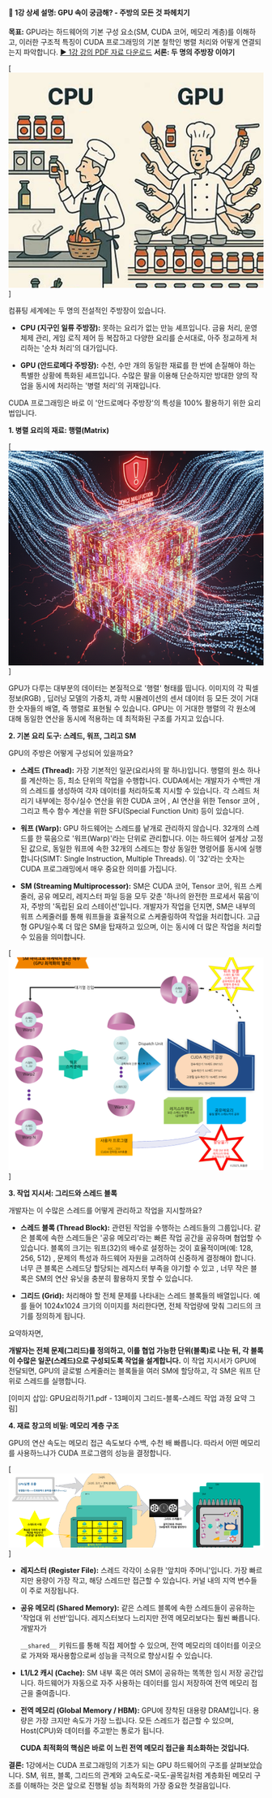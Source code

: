 #### 📄 1강 상세 설명: GPU 속이 궁금해? - 주방의 모든 것 파헤치기

**목표:** GPU라는 하드웨어의 기본 구성 요소(SM, CUDA 코어, 메모리 계층)를 이해하고, 이러한 구조적 특징이 CUDA 프로그래밍의 기본 철학인 병렬 처리와 어떻게 연결되는지 파악합니다.
[▶️ 1강 강의 PDF 자료 다운로드](materials/GPU요리하기1.pdf)
**서론: 두 명의 주방장 이야기**

[![](images/Pasted%20image%2020250926155156.png)]

컴퓨팅 세계에는 두 명의 전설적인 주방장이 있습니다.

- **CPU (지구인 일류 주방장):** 못하는 요리가 없는 만능 셰프입니다. 금융 처리, 운영체제 관리, 게임 로직 제어 등 복잡하고 다양한 요리를 순서대로, 아주 정교하게 처리하는 '순차 처리'의 대가입니다.
    
- **GPU (안드로메다 주방장):** 수천, 수만 개의 동일한 재료를 한 번에 손질해야 하는 특별한 상황에 특화된 셰프입니다. 수많은 팔을 이용해 단순하지만 방대한 양의 작업을 동시에 처리하는 '병렬 처리'의 귀재입니다.
    

CUDA 프로그래밍은 바로 이 '안드로메다 주방장'의 특성을 100% 활용하기 위한 요리법입니다.

**1. 병렬 요리의 재료: 행렬(Matrix)**

[![](images/Pasted%20image%2020250926155505.png)]

GPU가 다루는 대부분의 데이터는 본질적으로 '행렬' 형태를 띱니다. 이미지의 각 픽셀 정보(RGB) , 딥러닝 모델의 가중치, 과학 시뮬레이션의 센서 데이터 등 모든 것이 거대한 숫자들의 배열, 즉 행렬로 표현될 수 있습니다. GPU는 이 거대한 행렬의 각 원소에 대해 동일한 연산을 동시에 적용하는 데 최적화된 구조를 가지고 있습니다.

**2. 기본 요리 도구: 스레드, 워프, 그리고 SM**

GPU의 주방은 어떻게 구성되어 있을까요?

- **스레드 (Thread):** 가장 기본적인 일꾼(요리사의 팔 하나)입니다. 행렬의 원소 하나를 계산하는 등, 최소 단위의 작업을 수행합니다. CUDA에서는 개발자가 수백만 개의 스레드를 생성하여 각자 데이터를 처리하도록 지시할 수 있습니다. 각 스레드 처리기 내부에는 정수/실수 연산을 위한 CUDA 코어 , AI 연산을 위한 Tensor 코어 , 그리고 특수 함수 계산을 위한 SFU(Special Function Unit) 등이 있습니다.
    
- **워프 (Warp):** GPU 하드웨어는 스레드를 낱개로 관리하지 않습니다. 32개의 스레드를 한 묶음으로 '워프(Warp)'라는 단위로 관리합니다. 이는 하드웨어 설계상 고정된 값으로, 동일한 워프에 속한 32개의 스레드는 항상 동일한 명령어를 동시에 실행합니다(SIMT: Single Instruction, Multiple Threads). 이 '32'라는 숫자는 CUDA 프로그래밍에서 매우 중요한 의미를 가집니다.
    
- **SM (Streaming Multiprocessor):** SM은 CUDA 코어, Tensor 코어, 워프 스케줄러, 공유 메모리, 레지스터 파일 등을 모두 갖춘 '하나의 완전한 프로세서 묶음'이자, 주방의 '독립된 요리 스테이션'입니다. 개발자가 작업을 던지면, SM은 내부의 워프 스케줄러를 통해 워프들을 효율적으로 스케줄링하여 작업을 처리합니다. 고급형 GPU일수록 더 많은 SM을 탑재하고 있으며, 이는 동시에 더 많은 작업을 처리할 수 있음을 의미합니다.
    

[![](images/Pasted%20image%2020250926155600.png)]

**3. 작업 지시서: 그리드와 스레드 블록**

개발자는 이 수많은 스레드를 어떻게 관리하고 작업을 지시할까요?

- **스레드 블록 (Thread Block):** 관련된 작업을 수행하는 스레드들의 그룹입니다. 같은 블록에 속한 스레드들은 '공유 메모리'라는 빠른 작업 공간을 공유하며 협업할 수 있습니다. 블록의 크기는 워프(32)의 배수로 설정하는 것이 효율적이며(예: 128, 256, 512) , 문제의 특성과 하드웨어 자원을 고려하여 신중하게 결정해야 합니다. 너무 큰 블록은 스레드당 할당되는 레지스터 부족을 야기할 수 있고 , 너무 작은 블록은 SM의 연산 유닛을 충분히 활용하지 못할 수 있습니다.
    
- **그리드 (Grid):** 처리해야 할 전체 문제를 나타내는 스레드 블록들의 배열입니다. 예를 들어 1024x1024 크기의 이미지를 처리한다면, 전체 작업량에 맞춰 그리드의 크기를 정의하게 됩니다.
    

요약하자면,

**개발자는 전체 문제(그리드)를 정의하고, 이를 협업 가능한 단위(블록)로 나눈 뒤, 각 블록이 수많은 일꾼(스레드)으로 구성되도록 작업을 설계합니다.** 이 작업 지시서가 GPU에 전달되면, GPU의 글로벌 스케줄러는 블록들을 여러 SM에 할당하고, 각 SM은 워프 단위로 스레드를 실행합니다.

[이미지 삽입: GPU요리하기1.pdf - 13페이지 그리드-블록-스레드 작업 과정 요약 그림]

**4. 재료 창고의 비밀: 메모리 계층 구조**

GPU의 연산 속도는 메모리 접근 속도보다 수백, 수천 배 빠릅니다. 따라서 어떤 메모리를 사용하느냐가 CUDA 프로그램의 성능을 결정합니다.

[![](images/Pasted%20image%2020250926155649.png)]

- **레지스터 (Register File):** 스레드 각각이 소유한 '앞치마 주머니'입니다. 가장 빠르지만 용량이 가장 작고, 해당 스레드만 접근할 수 있습니다. 커널 내의 지역 변수들이 주로 저장됩니다.
    
- **공유 메모리 (Shared Memory):** 같은 스레드 블록에 속한 스레드들이 공유하는 '작업대 위 선반'입니다. 레지스터보다 느리지만 전역 메모리보다는 훨씬 빠릅니다. 개발자가
    
    `__shared__` 키워드를 통해 직접 제어할 수 있으며, 전역 메모리의 데이터를 이곳으로 가져와 재사용함으로써 성능을 극적으로 향상시킬 수 있습니다.
    
- **L1/L2 캐시 (Cache):** SM 내부 혹은 여러 SM이 공유하는 똑똑한 임시 저장 공간입니다. 하드웨어가 자동으로 자주 사용하는 데이터를 임시 저장하여 전역 메모리 접근을 줄여줍니다.
    
- **전역 메모리 (Global Memory / HBM):** GPU에 장착된 대용량 DRAM입니다. 용량은 가장 크지만 속도가 가장 느립니다. 모든 스레드가 접근할 수 있으며, Host(CPU)와 데이터를 주고받는 통로가 됩니다.
    
    **CUDA 최적화의 핵심은 바로 이 느린 전역 메모리 접근을 최소화하는 것입니다.**
    

**결론:** 1강에서는 CUDA 프로그래밍의 기초가 되는 GPU 하드웨어의 구조를 살펴보았습니다. SM, 워프, 블록, 그리드의 관계와 고속도로-국도-골목길처럼 계층화된 메모리 구조를 이해하는 것은 앞으로 진행될 성능 최적화의 가장 중요한 첫걸음입니다.